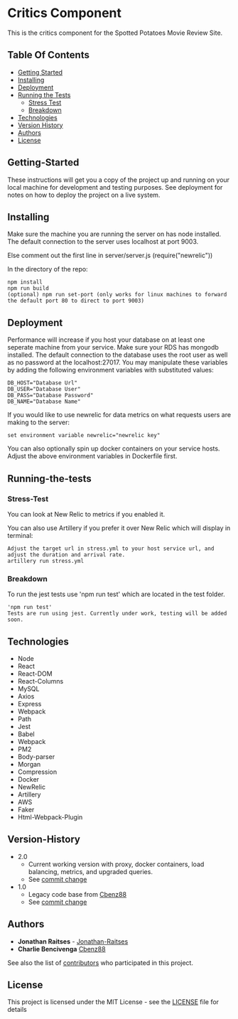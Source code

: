 # Critics Component

This is the critics component for the Spotted Potatoes Movie Review Site.

## Table Of Contents

* [Getting Started](#Getting-Started)
* [Installing](#Installing)
* [Deployment](#Deployment)
* [Running the Tests](#Running-the-tests)
  * [Stress Test](#Stress-Test)
  * [Breakdown](#Breakdown)
* [Technologies](#Technologies)
* [Version History](#Version-History)
* [Authors](#Authors)
* [License](#License)

<!-- toc -->

## Getting-Started

These instructions will get you a copy of the project up and running on your local machine for development and testing purposes. See deployment for notes on how to deploy the project on a live system.

## Installing

Make sure the machine you are running the server on has node installed.
The default connection to the server uses localhost at port 9003.

Else comment out the first line in server/server.js (require("newrelic"))

In the directory of the repo:

```
npm install
npm run build
(optional) npm run set-port (only works for linux machines to forward the default port 80 to direct to port 9003)
```

## Deployment

Performance will increase if you host your database on at least one seperate machine from your service.
Make sure your RDS has mongodb installed.
The default connection to the database uses the root user as well as no password at the localhost:27017.
You may manipulate these variables by adding the following environment variables with substituted values:

```
DB_HOST="Database Url"
DB_USER="Database User"
DB_PASS="Database Password"
DB_NAME="Database Name"
```

If you would like to use newrelic for data metrics on what requests users are making to the server:
```
set environment variable newrelic="newrelic key"
```

You can also optionally spin up docker containers on your service hosts. Adjust the above environment variables in Dockerfile first.

## Running-the-tests

### Stress-Test

You can look at New Relic to metrics if you enabled it.

You can also use Artillery if you prefer it over New Relic which will display in terminal:

```
Adjust the target url in stress.yml to your host service url, and adjust the duration and arrival rate.
artillery run stress.yml
```

### Breakdown

To run the jest tests use 'npm run test' which are located in the test folder.

```
'npm run test'
Tests are run using jest. Currently under work, testing will be added soon.
```

## Technologies

* Node
* React
* React-DOM
* React-Columns
* MySQL
* Axios
* Express
* Webpack
* Path
* Jest
* Babel
* Webpack
* PM2
* Body-parser
* Morgan
* Compression
* Docker
* NewRelic
* Artillery
* AWS
* Faker
* Html-Webpack-Plugin

## Version-History

* 2.0
  * Current working version with proxy, docker containers, load balancing, metrics, and upgraded queries.
  * See [commit change](https://github.com/Cherry-OnTop/Critics/commit/7947b972d8cf0aceb9f6889642ae1a132efebfd6)
* 1.0
  * Legacy code base from [Cbenz88](https://github.com/Cbenz88)
  * See [commit change](https://github.com/Cherry-OnTop/Critics/commit/b3995c2f4b6dac6014d4b1c385dbf2e91f0fd850)

## Authors

* **Jonathan Raitses** - [Jonathan-Raitses](https://github.com/jonathan-raitses)
* **Charlie Bencivenga** [Cbenz88](https://github.com/Cbenz88)

See also the list of [contributors](https://github.com/Cherry-OnTop/Critics/graphs/contributors) who participated in this project.


## License

This project is licensed under the MIT License - see the [LICENSE](LICENSE) file for details
